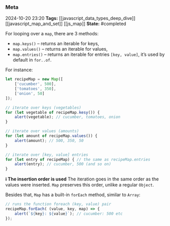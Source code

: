### Meta
2024-10-20 23:20
**Tags:** [[javascript_data_types_deep_dive]] [[javascript_map_and_set]] [[js_map]]
**State:** #completed 

For looping over a `map`, there are 3 methods:
- `map.keys()` – returns an iterable for keys,
- `map.values()` – returns an iterable for values,
- `map.entries()` – returns an iterable for entries `[key, value]`, it’s used by default in `for..of`.

For instance:
```JavaScript title:app.js
let recipeMap = new Map([
	['cucumber', 500],
	['tomatoes', 350],
	['onion', 50]
]);

// iterate over keys (vegetables)
for (let vegetable of recipeMap.kesy()) {
	alert(vegetable); // cucumber, tomatoes, onion
}

// iterate over values (amounts)
for (let amount of recipeMap.values()) {
	alert(amount); // 500, 350, 50
}

// iterate over [key, value] entries
for (let entry of recipeMap) { // the same as recipeMap.entries
	alert(entry); // cucumber, 500 (and so on)
}
```

**ℹ️ The insertion order is used**
The iteration goes in the same order as the values were inserted. `Map` preserves this order, unlike a regular `Object`.

Besides that, `Map` has a built-in `forEach` method, similar to `Array`:
```JavaScript title:app.js
// runs the function foreach (key, value) pair
recipeMap.forEach( (value, key, map) => {
	alert(`${key}: ${value}`); // cucumber: 500 etc
});
```